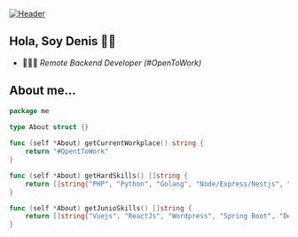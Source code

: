 [![Header](https://raw.githubusercontent.com/MartinHeinz/<OWNER>/<OWNER>/readme_header.png "Header")](https://some-url.dev/)

## Hola, Soy Denis 👋🏽

- 👨🏻‍💻 *Remote Backend Developer (#OpenToWork)*

## About me...
```go
package me

type About struct {}
 
func (self *About) getCurrentWorkplace() string {
    return "#OpentToWork"
}

func (self *About) getHardSkills() []string {
    return []string{"PHP", "Python", "Golang", "Node/Express/Nestjs", "Angular/Tailwind", "Unit Testing", "Postgres/SQL Server,Mongo,Redis"}
}

func (self *About) getJunioSkills() []string {
    return []string{"Vuejs", "ReactJs", "Wordpress", "Spring Boot", "Devops/AWS/Azure",}
}
```
